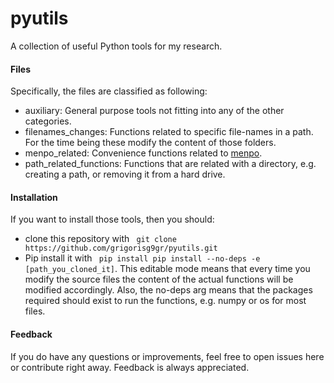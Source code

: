 pyutils
=======

A collection of useful Python tools for my research.

#### **Files**
Specifically, the files are classified as following:
* auxiliary: General purpose tools not fitting into any of the other categories.
* filenames_changes: Functions related to specific file-names in a path. For the time being these modify the content of those folders.
* menpo_related: Convenience functions related to [menpo](http://menpo.org/).
* path_related_functions: Functions that are related with a directory, e.g. creating a path, or removing it from a hard drive.

#### **Installation**
If you want to install those tools, then you should:
* clone this repository with ``` git clone https://github.com/grigorisg9gr/pyutils.git```
* Pip install it with ``` pip install pip install --no-deps -e [path_you_cloned_it]```. This editable mode means that every time you modify the source files the content of the actual functions will be modified accordingly. Also, the no-deps arg means that the packages required should exist to run the functions, e.g. numpy or os for most files.

#### **Feedback**
If you do have any questions or improvements, feel free to open issues here or contribute right away. Feedback is always appreciated.


